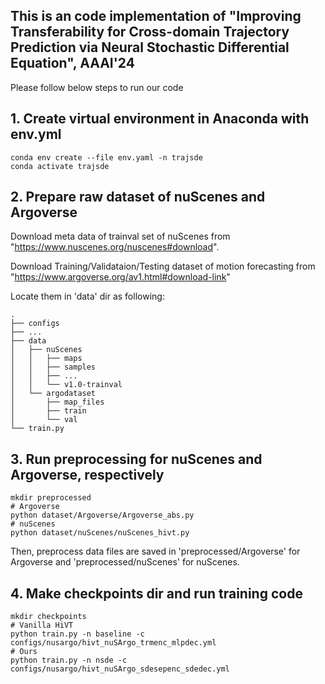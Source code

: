 ## This is an code implementation of "Improving Transferability for Cross-domain Trajectory Prediction via Neural Stochastic Differential Equation", AAAI'24
Please follow below steps to run our code

## 1. Create virtual environment in Anaconda with env.yml

```
conda env create --file env.yaml -n trajsde
conda activate trajsde
```

## 2. Prepare raw dataset of nuScenes and Argoverse
Download meta data of trainval set of nuScenes from "https://www.nuscenes.org/nuscenes#download".

Download Training/Validataion/Testing dataset of motion forecasting from "https://www.argoverse.org/av1.html#download-link"

Locate them in 'data' dir as following:
```
.
├── configs
├── ...
├── data
│   ├── nuScenes
│   │   ├── maps 
│   │   ├── samples
│   │   ├── ...
│   │   └── v1.0-trainval
│   └── argodataset
│       ├── map_files
│       ├── train
│       └── val
└── train.py
```

## 3. Run preprocessing for nuScenes and Argoverse, respectively
```
mkdir preprocessed
# Argoverse
python dataset/Argoverse/Argoverse_abs.py
# nuScenes
python dataset/nuScenes/nuScenes_hivt.py
```

Then, preprocess data files are saved in 'preprocessed/Argoverse' for Argoverse and 'preprocessed/nuScenes' for nuScenes.

## 4. Make checkpoints dir and run training code
```
mkdir checkpoints
# Vanilla HiVT 
python train.py -n baseline -c configs/nusargo/hivt_nuSArgo_trmenc_mlpdec.yml
# Ours
python train.py -n nsde -c configs/nusargo/hivt_nuSArgo_sdesepenc_sdedec.yml
```
